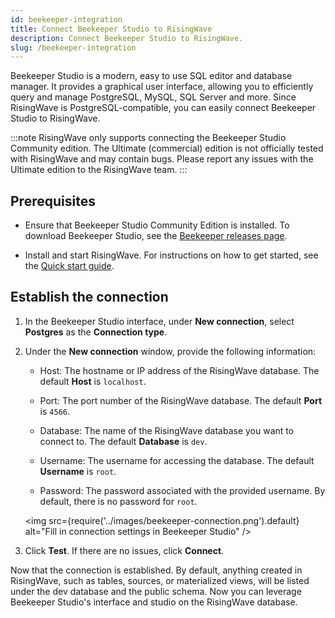```yaml
---
id: beekeeper-integration
title: Connect Beekeeper Studio to RisingWave
description: Connect Beekeeper Studio to RisingWave.
slug: /beekeeper-integration
---
```


Beekeeper Studio is a modern, easy to use SQL editor and database manager. It provides a graphical user interface, allowing you to efficiently query and manage PostgreSQL, MySQL, SQL Server and more. Since RisingWave is PostgreSQL-compatible, you can easily connect Beekeeper Studio to RisingWave.

:::note
RisingWave only supports connecting the Beekeeper Studio Community edition. The Ultimate (commercial) edition is not officially tested with RisingWave and may contain bugs. Please report any issues with the Ultimate edition to the RisingWave team.
:::

## Prerequisites

- Ensure that Beekeeper Studio Community Edition is installed. To download Beekeeper Studio, see the [Beekeeper releases page](https://github.com/beekeeper-studio/beekeeper-studio/releases/).

- Install and start RisingWave. For instructions on how to get started, see the [Quick start guide](/get-started.md).

## Establish the connection

1. In the Beekeeper Studio interface, under **New connection**, select **Postgres** as the **Connection type**.

2. Under the **New connection** window, provide the following information:

    - Host: The hostname or IP address of the RisingWave database. The default **Host** is `localhost`.

    - Port: The port number of the RisingWave database. The default **Port** is `4566`.

    - Database: The name of the RisingWave database you want to connect to. The default **Database** is `dev`.

    - Username: The username for accessing the database. The default **Username** is `root`.

    - Password: The password associated with the provided username. By default, there is no password for `root`.

    <img
    src={require('../images/beekeeper-connection.png').default}
    alt="Fill in connection settings in Beekeeper Studio"
    />

3. Click **Test**. If there are no issues, click **Connect**.

Now that the connection is established. By default, anything created in RisingWave, such as tables, sources, or materialized views, will be listed under the dev database and the public schema. Now you can leverage Beekeeper Studio's interface and studio on the RisingWave database.
